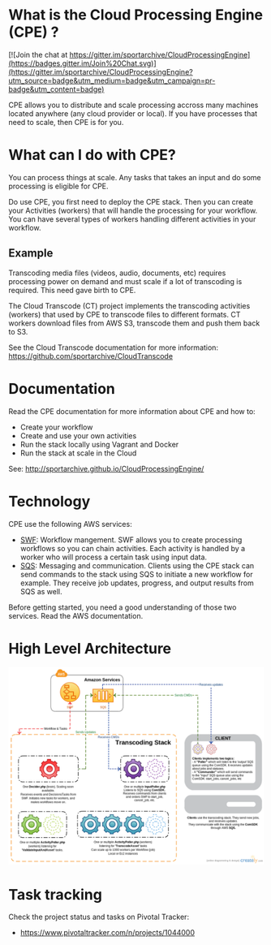 # What is the Cloud Processing Engine (CPE) ?

[![Join the chat at https://gitter.im/sportarchive/CloudProcessingEngine](https://badges.gitter.im/Join%20Chat.svg)](https://gitter.im/sportarchive/CloudProcessingEngine?utm_source=badge&utm_medium=badge&utm_campaign=pr-badge&utm_content=badge)

CPE allows you to distribute and scale processing accross many machines located anywhere (any cloud provider or local). If you have processes that need to scale, then CPE is for you. 

# What can I do with CPE?

You can process things at scale. Any tasks that takes an input and do some processing is eligible for CPE.

Do use CPE, you first need to deploy the CPE stack. Then you can create your Activities (workers) that will handle the processing for your workflow. You can have several types of workers handling different activities in your workflow.

## Example

Transcoding media files (videos, audio, documents, etc) requires processing power on demand and must scale if a lot of transcoding is required. This need gave birth to CPE.

The Cloud Transcode (CT) project implements the transcoding activities (workers) that used by CPE to transcode files to different formats. CT workers download files from AWS S3, transcode them and push them back to S3.

See the Cloud Transcode documentation for more information: https://github.com/sportarchive/CloudTranscode

# Documentation

Read the CPE documentation for more information about CPE and how to:
- Create your workflow
- Create and use your own activities
- Run the stack locally using Vagrant and Docker
- Run the stack at scale in the Cloud

See: http://sportarchive.github.io/CloudProcessingEngine/

# Technology

CPE use the following AWS services:
- [SWF](http://aws.amazon.com/swf/): Workflow mangement. SWF allows you to create processing workflows so you can chain activities. Each activity is handled by a worker who will process a certain task using input data.
- [SQS](http://aws.amazon.com/sqs/): Messaging and communication. Clients using the CPE stack can send commands to the stack using SQS to initiate a new workflow for example. They receive job updates, progress, and output results from SQS as well.

Before getting started, you need a good understanding of those two services. Read the AWS documentation.

# High Level Architecture
![Alt text](/../images/high_level_arch.png?raw=true "High Level Architecture")

# Task tracking
Check the project status and tasks on Pivotal Tracker:
- https://www.pivotaltracker.com/n/projects/1044000


